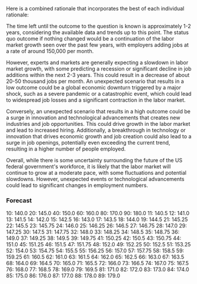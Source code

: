 Here is a combined rationale that incorporates the best of each individual rationale:

The time left until the outcome to the question is known is approximately 1-2 years, considering the available data and trends up to this point. The status quo outcome if nothing changed would be a continuation of the labor market growth seen over the past few years, with employers adding jobs at a rate of around 150,000 per month.

However, experts and markets are generally expecting a slowdown in labor market growth, with some predicting a recession or significant decline in job additions within the next 2-3 years. This could result in a decrease of about 20-50 thousand jobs per month. An unexpected scenario that results in a low outcome could be a global economic downturn triggered by a major shock, such as a severe pandemic or a catastrophic event, which could lead to widespread job losses and a significant contraction in the labor market.

Conversely, an unexpected scenario that results in a high outcome could be a surge in innovation and technological advancements that creates new industries and job opportunities. This could drive growth in the labor market and lead to increased hiring. Additionally, a breakthrough in technology or innovation that drives economic growth and job creation could also lead to a surge in job openings, potentially even exceeding the current trend, resulting in a higher number of people employed.

Overall, while there is some uncertainty surrounding the future of the US federal government's workforce, it is likely that the labor market will continue to grow at a moderate pace, with some fluctuations and potential slowdowns. However, unexpected events or technological advancements could lead to significant changes in employment numbers.

### Forecast

10: 140.0
20: 145.0
40: 150.0
60: 160.0
80: 170.0
90: 180.0
11: 140.5
12: 141.0
13: 141.5
14: 142.0
15: 142.5
16: 143.0
17: 143.5
18: 144.0
19: 144.5
21: 145.25
22: 145.5
23: 145.75
24: 146.0
25: 146.25
26: 146.5
27: 146.75
28: 147.0
29: 147.25
30: 147.5
31: 147.75
32: 148.0
33: 148.25
34: 148.5
35: 148.75
36: 149.0
37: 149.25
38: 149.5
39: 149.75
41: 150.25
42: 150.5
43: 150.75
44: 151.0
45: 151.25
46: 151.5
47: 151.75
48: 152.0
49: 152.25
50: 152.5
51: 153.25
52: 154.0
53: 154.75
54: 155.5
55: 156.25
56: 157.0
57: 157.75
58: 158.5
59: 159.25
61: 160.5
62: 161.0
63: 161.5
64: 162.0
65: 162.5
66: 163.0
67: 163.5
68: 164.0
69: 164.5
70: 165.0
71: 165.5
72: 166.0
73: 166.5
74: 167.0
75: 167.5
76: 168.0
77: 168.5
78: 169.0
79: 169.5
81: 171.0
82: 172.0
83: 173.0
84: 174.0
85: 175.0
86: 176.0
87: 177.0
88: 178.0
89: 179.0